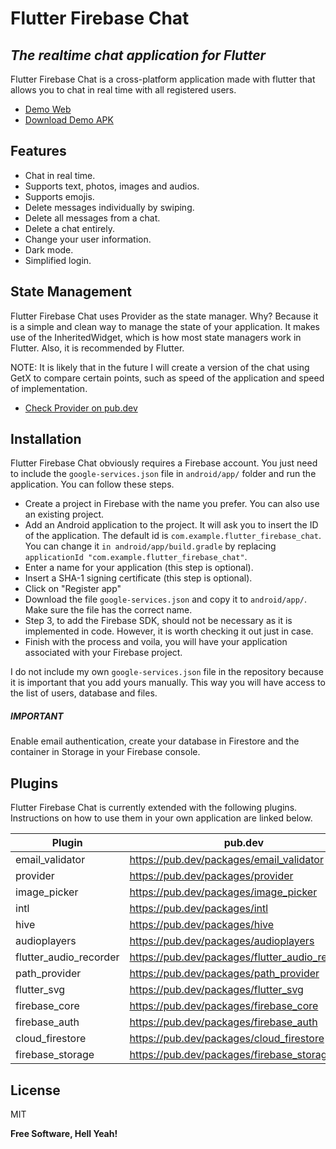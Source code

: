 # Flutter Firebase Chat
## _The realtime chat application for Flutter_

Flutter Firebase Chat is a cross-platform application made with flutter that allows you to chat in real time with all registered users.

- [Demo Web](https://chat-38797.web.app/)
- [Download Demo APK](https://cabelloisaac.com/wp-content/uploads/2021/03/flutter-firebase-chat.apk)

## Features

- Chat in real time.
- Supports text, photos, images and audios.
- Supports emojis.
- Delete messages individually by swiping.
- Delete all messages from a chat.
- Delete a chat entirely.
- Change your user information.
- Dark mode.
- Simplified login. 

## State Management

Flutter Firebase Chat uses Provider as the state manager.
Why? Because it is a simple and clean way to manage the state of your application. It makes use of the InheritedWidget, which is how most state managers work in Flutter. Also, it is recommended by Flutter.

NOTE: It is likely that in the future I will create a version of the chat using GetX to compare certain points, such as speed of the application and speed of implementation.

- [Check Provider on pub.dev](https://pub.dev/packages/provider)


## Installation

Flutter Firebase Chat obviously requires a Firebase account. You just need to include the ```google-services.json``` file in ```android/app/``` folder and run the application. You can follow these steps.

- Create a project in Firebase with the name you prefer. You can also use an existing project.
- Add an Android application to the project. It will ask you to insert the ID of the application. The default id is ```com.example.flutter_firebase_chat```. You can change it ```in android/app/build.gradle``` by replacing ```applicationId "com.example.flutter_firebase_chat"```.
- Enter a name for your application (this step is optional).
- Insert a SHA-1 signing certificate (this step is optional).
- Click on "Register app"
- Download the file ```google-services.json``` and copy it to ```android/app/```. Make sure the file has the correct name.
- Step 3, to add the Firebase SDK, should not be necessary as it is implemented in code. However, it is worth checking it out just in case. 
- Finish with the process and voila, you will have your application associated with your Firebase project.

I do not include my own ```google-services.json``` file in the repository because it is important that you add yours manually. This way you will have access to the list of users, database and files. 

##### IMPORTANT
Enable email authentication, create your database in Firestore and the container in Storage in your Firebase console.

## Plugins

Flutter Firebase Chat is currently extended with the following plugins.
Instructions on how to use them in your own application are linked below.

| Plugin                 | pub.dev                                       |
| ---------------------- | ----------------------------------------------- |
| email_validator        | https://pub.dev/packages/email_validator       |
| provider               | https://pub.dev/packages/provider               |
| image_picker           | https://pub.dev/packages/image_picker           |
| intl                   | https://pub.dev/packages/intl                   |
| hive                   | https://pub.dev/packages/hive                   |
| audioplayers           | https://pub.dev/packages/audioplayers           |
| flutter_audio_recorder | https://pub.dev/packages/flutter_audio_recorder |
| path_provider          | https://pub.dev/packages/path_provider          |
| flutter_svg            | https://pub.dev/packages/flutter_svg            |
| firebase_core          | https://pub.dev/packages/firebase_core          |
| firebase_auth          | https://pub.dev/packages/firebase_auth          |
| cloud_firestore        | https://pub.dev/packages/cloud_firestore        |
| firebase_storage       | https://pub.dev/packages/firebase_storage       |

## License

MIT

**Free Software, Hell Yeah!**

